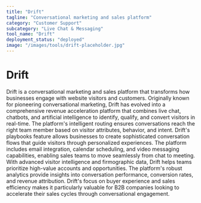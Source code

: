 ```yaml
---
title: "Drift"
tagline: "Conversational marketing and sales platform"
category: "Customer Support"
subcategory: "Live Chat & Messaging"
tool_name: "Drift"
deployment_status: "deployed"
image: "/images/tools/drift-placeholder.jpg"
---
```


# Drift

Drift is a conversational marketing and sales platform that transforms how businesses engage with website visitors and customers. Originally known for pioneering conversational marketing, Drift has evolved into a comprehensive revenue acceleration platform that combines live chat, chatbots, and artificial intelligence to identify, qualify, and convert visitors in real-time. The platform's intelligent routing ensures conversations reach the right team member based on visitor attributes, behavior, and intent. Drift's playbooks feature allows businesses to create sophisticated conversation flows that guide visitors through personalized experiences. The platform includes email integration, calendar scheduling, and video messaging capabilities, enabling sales teams to move seamlessly from chat to meeting. With advanced visitor intelligence and firmographic data, Drift helps teams prioritize high-value accounts and opportunities. The platform's robust analytics provide insights into conversation performance, conversion rates, and revenue attribution. Drift's focus on buyer experience and sales efficiency makes it particularly valuable for B2B companies looking to accelerate their sales cycles through conversational engagement.
